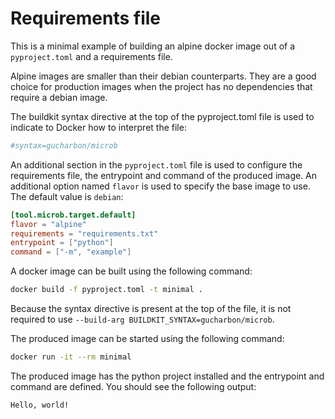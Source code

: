 # Requirements file

This is a minimal example of building an alpine docker image out of a `pyproject.toml` and a requirements file.

Alpine images are smaller than their debian counterparts. They are a good choice for production images when the project has no dependencies that require a debian image.

The buildkit syntax directive at the top of the pyproject.toml file is used to indicate to Docker how to interpret the file:

```toml
#syntax=gucharbon/microb
```

An additional section in the `pyproject.toml` file is used to configure the requirements file, the entrypoint and command of the produced image. An additional option named `flavor` is used to specify the base image to use. The default value is `debian`:

```toml
[tool.microb.target.default]
flavor = "alpine"
requirements = "requirements.txt"
entrypoint = ["python"]
command = ["-m", "example"]
```

A docker image can be built using the following command:

```bash
docker build -f pyproject.toml -t minimal .
```

Because the syntax directive is present at the top of the file, it is not required to use `--build-arg BUILDKIT_SYNTAX=gucharbon/microb`.

The produced image can be started using the following command:

```bash
docker run -it --rm minimal
```

The produced image has the python project installed and the entrypoint and command are defined. You should see the following output:

```plaintext
Hello, world!
```
